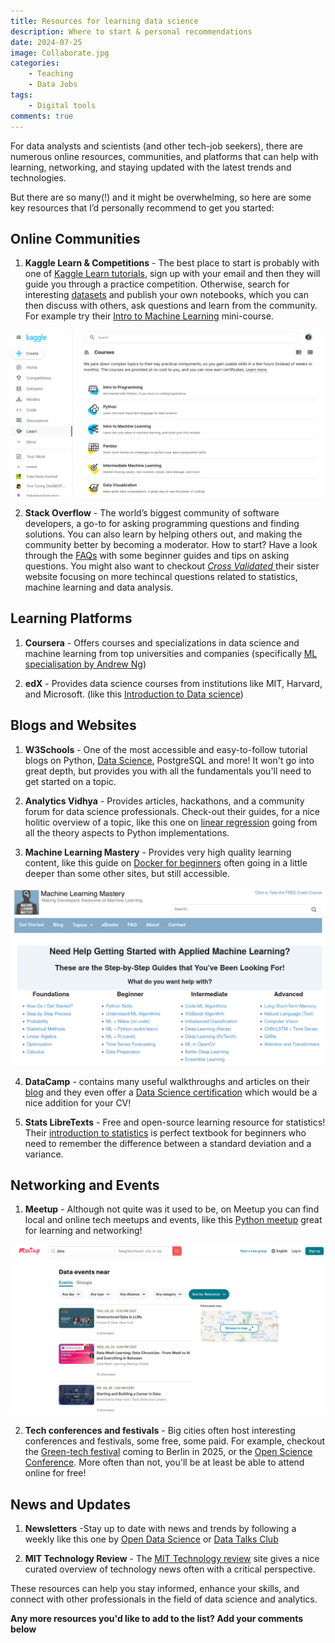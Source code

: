 ```yaml
---
title: Resources for learning data science
description: Where to start & personal recommendations
date: 2024-07-25
image: Collaborate.jpg
categories:
    - Teaching
    - Data Jobs
tags:
    - Digital tools
comments: true
---
```


For data analysts and scientists (and other tech-job seekers), there are numerous online resources, communities, and platforms that can help with learning, networking, and staying updated with the latest trends and technologies.

But there are so many(!) and it might be overwhelming, so here are some key resources that I’d personally recommend to get you started:

## Online Communities

1. **Kaggle Learn & Competitions** - The best place to start is probably with one of [Kaggle Learn tutorials](https://www.kaggle.com/learn), sign up with your email and then they will guide you through a practice competition. Otherwise, search for interesting [datasets](https://www.kaggle.com/datasets) and publish your own notebooks, which you can then discuss with others, ask questions and learn from the community. For example try their [Intro to Machine Learning](https://www.kaggle.com/learn/intro-to-machine-learning) mini-course.

![Fig 1 - Courses available on Kaggle learn](Kaggle_Learn.png)

2. **Stack Overflow** - The world’s biggest community of software developers, a go-to for asking programming questions and finding solutions. You can also learn by helping others out, and making the community better by becoming a moderator. How to start? Have a look through the [FAQs](https://meta.stackoverflow.com/questions/251225/faq-index-for-stack-overflow) with some beginner guides and tips on asking questions. You might also want to checkout [_Cross Validated_ ](https://stats.stackexchange.com/)  their sister website focusing on more techincal questions related to statistics, machine learning and data analysis.

## Learning Platforms

1. **Coursera** - Offers courses and specializations in data science and machine learning from top universities and companies (specifically [ML specialisation by Andrew Ng](https://www.coursera.org/specializations/machine-learning-introduction))

2. **edX** - Provides data science courses from institutions like MIT, Harvard, and Microsoft. (like this [Introduction to Data science](https://www.edx.org/learn/data-science/harvard-university-introduction-to-data-science-with-python?index=product&queryID=6da067b3a66ffcc3a1f1ecba20ba3c93&position=1&results_level=first-level-results&term=data+science&objectID=course-c2004e8e-3882-4927-a883-1c5f39a28865&campaign=Introduction+to+Data+Science+with+Python&source=edX&product_category=course&placement_url=https%3A%2F%2Fwww.edx.org%2Fsearch))

## Blogs and Websites

1. **W3Schools** - One of the most accessible and easy-to-follow tutorial blogs on Python, [Data Science](https://www.w3schools.com/datascience/default.asp), PostgreSQL and more! It won't go into great depth, but provides you with all the fundamentals you'll need to get started on a topic.

2. **Analytics Vidhya** - Provides articles, hackathons, and a community forum for data science professionals. Check-out their guides, for a nice holitic overview of a topic, like this one on [linear regression](https://www.analyticsvidhya.com/blog/2021/10/everything-you-need-to-know-about-linear-regression/) going from all the theory aspects to Python implementations.

3. **Machine Learning Mastery** - Provides very high quality learning content, like this guide on [Docker for beginners](https://machinelearningmastery.com/the-ultimate-beginners-guide-to-docker/) often going in a little deeper than some other sites, but still accessible.

![Fig 2 - Machine Learning Mastering website](MLM.png)

4. **DataCamp** - contains many useful walkthroughs and articles on their [blog](https://www.datacamp.com/tutorial/category/ai) and they even offer a [Data Science certification](https://www.datacamp.com/certification/data-scientist?irgwc=1&utm_medium=affiliate&utm_source=impact&utm_campaign=000000_1-2302977_2-mix_3-all_4-na_5-na_6-na_7-mp_8-affl-ip_9-na_10-bau_11-Guiding%20Tech%20Media&utm_content=ONLINE_TRACKING_LINK&utm_term=) which would be a nice addition for your CV!

5. **Stats LibreTexts** - Free and open-source learning resource for statistics! Their [introduction to statistics](https://stats.libretexts.org/Bookshelves/Introductory_Statistics) is perfect textbook for beginners who need to remember the difference between a standard deviation and a variance.

## Networking and Events

1. **Meetup** - Although not quite was it used to be, on Meetup you can find local and online tech meetups and events, like this [Python meetup](https://www.meetup.com/de-DE/dcpython/events/300478216/?recId=266f8762-9538-427f-a3b8-cd3987d7f705&recSource=keyword_search&searchId=e687dc52-adae-4e38-88c5-fac622b0ce08) great for learning and networking!

![Figure 3 - Search for local or online](meetup_data.png)

2. **Tech conferences and festivals** - Big cities often host interesting conferences and festivals, some free, some paid. For example, checkout the [Green-tech festival](https://greentechfestival.com/) coming to Berlin in 2025, or the [Open Science Conference](https://www.open-science-conference.eu/). More often than not, you'll be at least be able to attend online for free!

## News and Updates

1. **Newsletters** -Stay up to date with news and trends by following a weekly like this one by [Open Data Science](https://opendatascience.com/newsletter/) or [Data Talks Club](https://datatalks.club/)

2. **MIT Technology Review** - The [MIT Technology review](https://www.technologyreview.com/ ) site gives a nice curated overview of technology news often with a critical perspective.

These resources can help you stay informed, enhance your skills, and connect with other professionals in the field of data science and analytics.

**Any more resources you'd like to add to the list? Add your comments below**